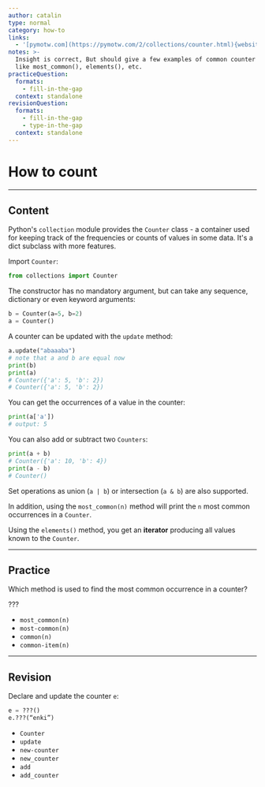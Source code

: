 ```yaml
---
author: catalin
type: normal
category: how-to
links:
  - '[pymotw.com](https://pymotw.com/2/collections/counter.html){website}'
notes: >-
  Insight is correct, But should give a few examples of common counter methods
  like most_common(), elements(), etc.
practiceQuestion:
  formats:
    - fill-in-the-gap
  context: standalone
revisionQuestion:
  formats:
    - fill-in-the-gap
    - type-in-the-gap
  context: standalone
---
```


# How to count


---

## Content

Python's `collection` module provides the `Counter` class - a container used for keeping track of the frequencies or counts of values in some data. It's a dict subclass with more features.

Import `Counter`:

```python
from collections import Counter
```

The constructor has no mandatory argument, but can take any sequence, dictionary  or even keyword arguments:

```python
b = Counter(a=5, b=2)
a = Counter()

```

A counter can be updated with the `update` method:

```python
a.update("abaaaba")
# note that a and b are equal now
print(b)
print(a)
# Counter({'a': 5, 'b': 2})
# Counter({'a': 5, 'b': 2})

```

You can get the occurrences of a value in the counter:

```python
print(a['a'])
# output: 5
```

You can also add or subtract two `Counters`:

```python
print(a + b)
# Counter({'a': 10, 'b': 4})
print(a - b)
# Counter()

```

Set operations as union (`a | b`) or intersection (`a & b`) are also supported.

In addition, using the `most_common(n)` method will print the `n` most common occurrences in a `Counter`.

Using the `elements()` method, you get an **iterator** producing all values known to the `Counter`.


---

## Practice

Which method is used to find the most common occurrence in a counter?

???

- `most_common(n)`
- `most-common(n)`
- `common(n)`
- `common-item(n)`


---

## Revision

Declare and update the counter `e`:

```python
e = ???()
e.???(“enki”)
```

- `Counter`
- `update`
- `new-counter`
- `new_counter`
- `add`
- `add_counter`
